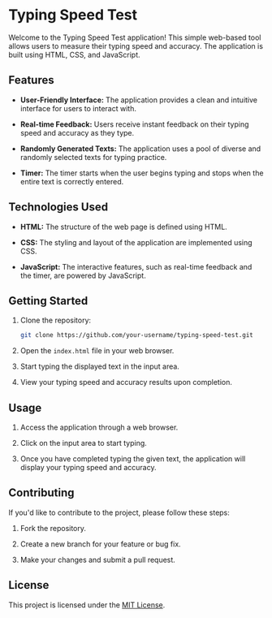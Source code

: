 # Typing Speed Test

Welcome to the Typing Speed Test application! This simple web-based tool allows users to measure their typing speed and accuracy. The application is built using HTML, CSS, and JavaScript.

## Features

- **User-Friendly Interface:** The application provides a clean and intuitive interface for users to interact with.

- **Real-time Feedback:** Users receive instant feedback on their typing speed and accuracy as they type.

- **Randomly Generated Texts:** The application uses a pool of diverse and randomly selected texts for typing practice.

- **Timer:** The timer starts when the user begins typing and stops when the entire text is correctly entered.

## Technologies Used

- **HTML:** The structure of the web page is defined using HTML.

- **CSS:** The styling and layout of the application are implemented using CSS.

- **JavaScript:** The interactive features, such as real-time feedback and the timer, are powered by JavaScript.

## Getting Started

1. Clone the repository:

    ```bash
    git clone https://github.com/your-username/typing-speed-test.git
    ```

2. Open the `index.html` file in your web browser.

3. Start typing the displayed text in the input area.

4. View your typing speed and accuracy results upon completion.

## Usage

1. Access the application through a web browser.

2. Click on the input area to start typing.

3. Once you have completed typing the given text, the application will display your typing speed and accuracy.


## Contributing

If you'd like to contribute to the project, please follow these steps:

1. Fork the repository.

2. Create a new branch for your feature or bug fix.

3. Make your changes and submit a pull request.

## License

This project is licensed under the [MIT License](LICENSE.md).

